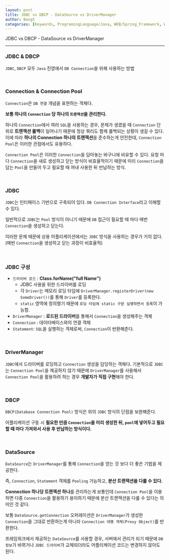 ```yaml
---
layout: post
title: JDBC vs DBCP - DataSource vs DriverManager
author: Bong5
categories: [Keywords, ProgramingLanguage/Java, WEB/Spring_Framework, WEB/Spring_Boot]
---
```


JDBC vs DBCP - DataSource vs DriverManager

---

### JDBC & DBCP

`JDBC`, `DBCP` 모두 `Java` 진영에서 `DB Connection`을 위해 사용하는 방법

<br>

### Connection & Connection Pool

`Connection`은 `DB 연결` 개념을 표현하는 객체다.

**보통 하나의 `Connection` 당 하나의 `트랜잭션`을 관리한다.**

하나의 `Connection`에서 여러 `SQL`을 사용하는 경우, 문제가 생겼을 때 `Connection` 단위로 **트랜잭션 롤백**이 일어나기 때문에 정상 쿼리도 함께 롤백되는 상황이 생길 수 있다. 이에 따라 **하나의 Connection 하나의 트랜잭션**을 준수하는게 안전한데, `Connection Pool`은 이러한 관점에서도 유용하다.

`Connection Pool`은 이러한 `Connection`을 담아놓는 바구니에 비유할 수 있다. 요청 마다 `Connection`을 새로 생성하고 닫는 방식이 비효율적이기 때문에 미리 `Connection`을 담는 `Pool`을 만들어 두고 필요할 때 꺼내 사용한 뒤 반납하는 방식.

<br>

### JDBC

`JDBC`는 인터페이스 기반으로 구축되어 있다. `DB Connection Interface`라고 이해할 수 있다.

일반적으로 `JDBC`는 `Pool` 방식이 아니기 때문에 `DB` 접근이 필요할 때 마다 매번 `Connection`을 생성하고 닫는다.

이러한 문제 때문에 상용 어플리케이션에서는 `JDBC` 방식을 사용하는 경우가 거의 없다.(매번 `Connection`을 생성하고 닫는 과정이 비효율적)

<br>

### JDBC 구성

- `드라이버 로드` : **Class.forName("full Name")**
    - JDBC 사용을 위한 드라이버를 로딩
    - 각 `Driver`는 메모리 로딩 타임에 `DriverManager.registerDriver(new SomeDriver())`를 통해 `Driver`를 등록한다.
    - `static` 영역에 정의했기 때문에 `로딩 타임에 static 구문 실행하면서 등록`이 가능함.
- `DriverManager` : **로드된 드라이버**를 통해서 `Connection`을 생성해주는 객체
- `Connection` : 데이터베이스와의 연결 객체
- `Statement`: `SQL`을 실행하는 객체로써, `Connection`이 반환해준다.

<br>

### DriverManager

`JDBC`에서 드라이버를 로딩하고 `Connection` 생성을 담당하는 객체다. 기본적으로 `JDBC`는 `Connection Pool`을 제공하지 않기 때문에 `DriverManager`를 사용해서 `Connection Pool`을 활용하려 하는 경우 **개발자가 직접 구현**해야 한다.

<br>

### DBCP

`DBCP(Database Connection Pool)` 방식은 위의 `JDBC` 방식의 단점을 보완해준다.

어플리케이션 구동 시 **필요한 만큼 `Connection`을 미리 생성한 뒤, `pool`에 넣어두고 필요할 때 마다 가져와서 사용 후 반납하는 방식이다.**

<br>

### DataSource

`DataSource`는 `DriverManager`를 통해 `Connection`을 얻는 것 보다 더 좋은 기법을 제공한다.

즉, `Connection`, `Statement` 객체를 `Pooling` 가능하고, **분산 트랜잭션을 다룰 수 있다.**

**Connection 하나당 트랜잭션 하나**를 관리하는게 보통인데 `Connection Pool`을 이용하면 다중 `Connection`을 활용하기 용이하기 때문에 분산 트랜잭션을 다룰 수 있다는 의미인 것 같다.

보통 `DataSource.getConnection` 오퍼레이션은 `DriverManager`가 생성한 `Connection`을 그대로 반환하는게 아니라 `Connection 대행 객체(Proxy Object)`를 반환한다.

프레임워크에서 제공하는 `DataSource`를 사용할 경우, 서버에서 관리가 되기 때문에 `DB 정보`가 바뀌거나 `JDBC 드라이버`가 교체되더라도 어플리케이션 코드는 변경하지 않아도 된다.